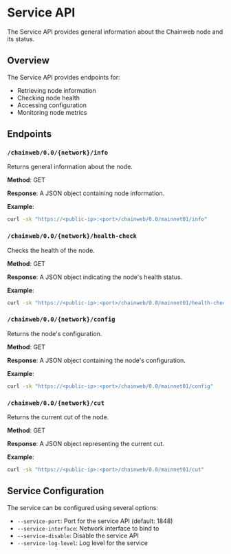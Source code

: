 # Service API

The Service API provides general information about the Chainweb node and its status.

## Overview

The Service API provides endpoints for:

- Retrieving node information
- Checking node health
- Accessing configuration
- Monitoring node metrics

## Endpoints

### `/chainweb/0.0/{network}/info`

Returns general information about the node.

**Method**: GET

**Response**: A JSON object containing node information.

**Example**:
```bash
curl -sk "https://<public-ip>:<port>/chainweb/0.0/mainnet01/info"
```

### `/chainweb/0.0/{network}/health-check`

Checks the health of the node.

**Method**: GET

**Response**: A JSON object indicating the node's health status.

**Example**:
```bash
curl -sk "https://<public-ip>:<port>/chainweb/0.0/mainnet01/health-check"
```

### `/chainweb/0.0/{network}/config`

Returns the node's configuration.

**Method**: GET

**Response**: A JSON object containing the node's configuration.

**Example**:
```bash
curl -sk "https://<public-ip>:<port>/chainweb/0.0/mainnet01/config"
```

### `/chainweb/0.0/{network}/cut`

Returns the current cut of the node.

**Method**: GET

**Response**: A JSON object representing the current cut.

**Example**:
```bash
curl -sk "https://<public-ip>:<port>/chainweb/0.0/mainnet01/cut"
```

## Service Configuration

The service can be configured using several options:

- `--service-port`: Port for the service API (default: 1848)
- `--service-interface`: Network interface to bind to
- `--service-disable`: Disable the service API
- `--service-log-level`: Log level for the service
